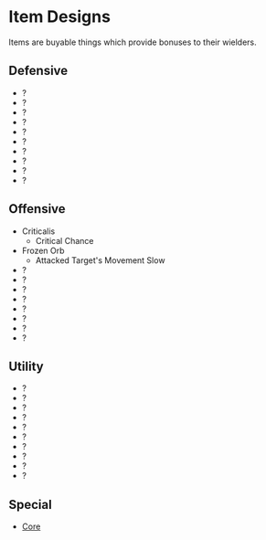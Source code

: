 # Item Designs

Items are buyable things which provide bonuses to their wielders.

## Defensive

- ?
- ?
- ?
- ?
- ?
- ?
- ?
- ?
- ?
- ?

## Offensive

- Criticalis
  - Critical Chance
- Frozen Orb
  - Attacked Target's Movement Slow
- ?
- ?
- ?
- ?
- ?
- ?
- ?
- ?

## Utility

- ?
- ?
- ?
- ?
- ?
- ?
- ?
- ?
- ?
- ?

## Special

- [Core](Core.md)
